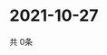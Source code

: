 # 2021-10-27
  共 0条

  <!-- BEGIN -->
  <!-- 最后更新时间Wed Oct 27 2021 18:04:34 GMT+0000 (Coordinated Universal Time) -->
  
  <!-- END -->
  
  